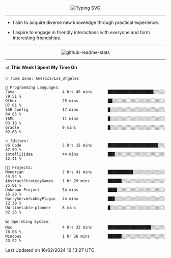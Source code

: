 <p align="center">
  <img src="https://readme-typing-svg.demolab.com?font=Fira+Code&weight=500&size=32&duration=2500&pause=1600&center=true&vCenter=true&random=false&width=1024&height=64&lines=Hi+there+%F0%9F%91%8B;I'm+delighted+you+could+make+it+here+%F0%9F%8E%89;I'm+Harry%2C+a+college+student+still+finding+my+way" alt="Typing SVG" />
</p>


---


- I aim to acquire diverse new knowledge through practical experience.

- I aspire to engage in friendly interactions with everyone and form interesting friendships.


---


<p align="center">
  <img src="https://github-readme-stats.vercel.app/api?username=Harry-Jing&show_icons=true" alt="github-readme-stats"/>
</p>


---

<!--START_SECTION:waka-->
📊 **This Week I Spent My Time On** 

```text
🕑︎ Time Zone: America/Los_Angeles

💬 Programming Languages: 
Java                     4 hrs 45 mins       ████████████████████░░░░░   79.51 % 
Other                    25 mins             ██░░░░░░░░░░░░░░░░░░░░░░░   07.01 % 
SSH Config               17 mins             █░░░░░░░░░░░░░░░░░░░░░░░░   04.85 % 
YAML                     11 mins             █░░░░░░░░░░░░░░░░░░░░░░░░   03.13 % 
Gradle                   9 mins              █░░░░░░░░░░░░░░░░░░░░░░░░   02.68 % 

🔥 Editors: 
VS Code                  5 hrs 15 mins       ██████████████████████░░░   87.59 % 
Intellijidea             44 mins             ███░░░░░░░░░░░░░░░░░░░░░░   12.41 % 

🐱‍💻 Projects: 
Mondrian                 2 hrs 41 mins       ███████████░░░░░░░░░░░░░░   44.94 % 
AbstractStrategyGames    1 hr 29 mins        ██████░░░░░░░░░░░░░░░░░░░   25.01 % 
Unknown Project          54 mins             ████░░░░░░░░░░░░░░░░░░░░░   15.29 % 
HarryServerLobbyPlugin   44 mins             ███░░░░░░░░░░░░░░░░░░░░░░   12.38 % 
UW-timetable-planner     8 mins              █░░░░░░░░░░░░░░░░░░░░░░░░   02.26 % 

💻 Operating System: 
Mac                      4 hrs 33 mins       ███████████████████░░░░░░   76.08 % 
Windows                  1 hr 26 mins        ██████░░░░░░░░░░░░░░░░░░░   23.92 % 
```


 Last Updated on 16/02/2024 16:13:27 UTC
<!--END_SECTION:waka-->
